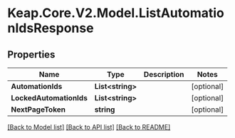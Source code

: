 # Keap.Core.V2.Model.ListAutomationIdsResponse

## Properties

Name | Type | Description | Notes
------------ | ------------- | ------------- | -------------
**AutomationIds** | **List&lt;string&gt;** |  | [optional] 
**LockedAutomationIds** | **List&lt;string&gt;** |  | [optional] 
**NextPageToken** | **string** |  | [optional] 

[[Back to Model list]](../README.md#documentation-for-models) [[Back to API list]](../README.md#documentation-for-api-endpoints) [[Back to README]](../README.md)

